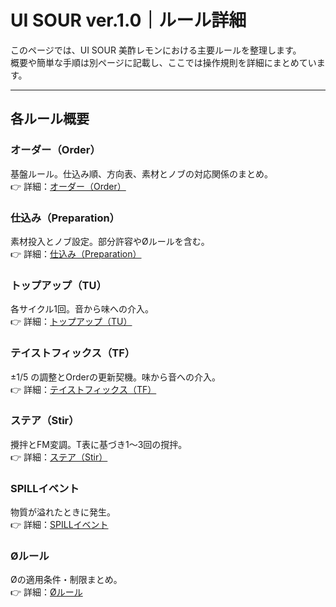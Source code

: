 # UI SOUR ver.1.0｜ルール詳細

このページでは、UI SOUR 美酢レモンにおける主要ルールを整理します。  
概要や簡単な手順は別ページに記載し、ここでは操作規則を詳細にまとめています。

---

## 各ルール概要

### オーダー（Order）
基盤ルール。仕込み順、方向表、素材とノブの対応関係のまとめ。  
👉 詳細：[オーダー（Order）](order.md)

### 仕込み（Preparation）
素材投入とノブ設定。部分許容やØルールを含む。  
👉 詳細：[仕込み（Preparation）](Preparation.md)

### トップアップ（TU）
各サイクル1回。音から味への介入。  
👉 詳細：[トップアップ（TU）](tu.md)

### テイストフィックス（TF）
±1/5 の調整とOrderの更新契機。味から音への介入。  
👉 詳細：[テイストフィックス（TF）](tf.md)

### ステア（Stir）
攪拌とFM変調。T表に基づき1〜3回の撹拌。  
👉 詳細：[ステア（Stir）](stir.md)

### SPILLイベント
物質が溢れたときに発生。  
👉 詳細：[SPILLイベント](spill.md)

### Øルール
Øの適用条件・制限まとめ。  
👉 詳細：[Øルール](Ø.md)
